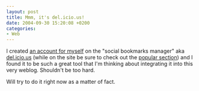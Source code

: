 ```yaml
---
layout: post
title: Mmm, it's del.icio.us!
date: 2004-09-30 15:20:08 +0200
categories:
- Web
---
```

I created <a href="http://del.icio.us/rev">an account for myself</a> on the "social bookmarks manager" aka <a href="http://del.icio.us/">del.icio.us</a> (while on the site be sure to check out the <a href="http://del.icio.us/popular/">popular section</a>) and I found it to be such a great tool that I'm thinking about integrating it into this very weblog. Shouldn't be too hard.

Will try to do it right now as a matter of fact.

